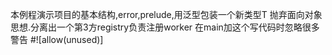 本例程演示项目的基本结构,error,prelude,用泛型包装一个新类型T
抛弃面向对象思想.分离出一个第3方registry负责注册worker
在main加这个写代码时忽略很多警告
#![allow(unused)]
